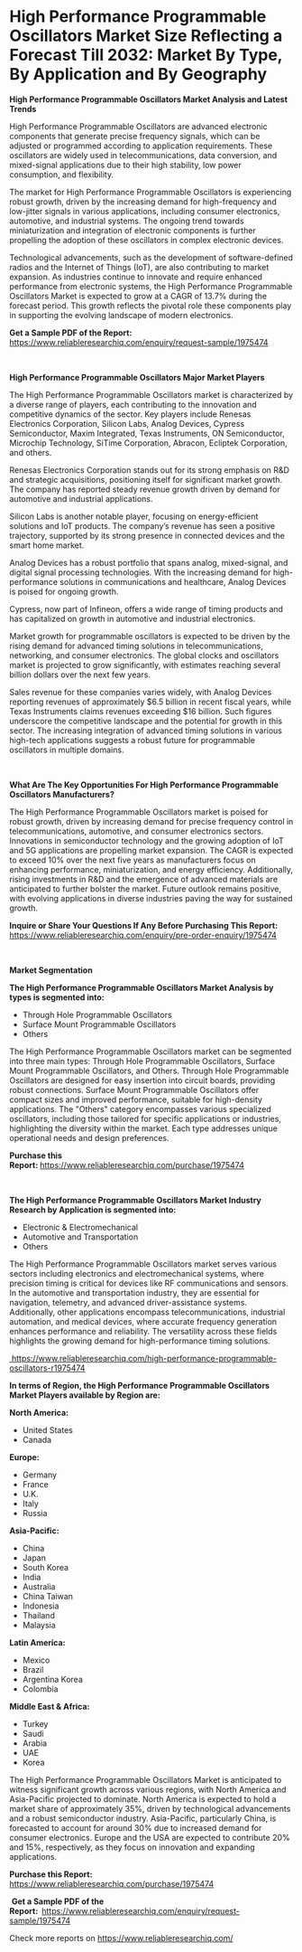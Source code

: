 <p><h1>High Performance Programmable Oscillators Market Size Reflecting a Forecast Till 2032: Market By Type, By Application and By Geography</h1></p><p><strong>High Performance Programmable Oscillators Market Analysis and Latest Trends</strong></p>
<p><p>High Performance Programmable Oscillators are advanced electronic components that generate precise frequency signals, which can be adjusted or programmed according to application requirements. These oscillators are widely used in telecommunications, data conversion, and mixed-signal applications due to their high stability, low power consumption, and flexibility. </p><p>The market for High Performance Programmable Oscillators is experiencing robust growth, driven by the increasing demand for high-frequency and low-jitter signals in various applications, including consumer electronics, automotive, and industrial systems. The ongoing trend towards miniaturization and integration of electronic components is further propelling the adoption of these oscillators in complex electronic devices. </p><p>Technological advancements, such as the development of software-defined radios and the Internet of Things (IoT), are also contributing to market expansion. As industries continue to innovate and require enhanced performance from electronic systems, the High Performance Programmable Oscillators Market is expected to grow at a CAGR of 13.7% during the forecast period. This growth reflects the pivotal role these components play in supporting the evolving landscape of modern electronics.</p></p>
<p><strong>Get a Sample PDF of the Report:&nbsp;</strong> <a href="https://www.reliableresearchiq.com/enquiry/request-sample/1975474?utm_campaign=2947&utm_medium=2&utm_source=Github&utm_content=ia&utm_term=07042025&utm_id=high-performance-programmable-oscillators">https://www.reliableresearchiq.com/enquiry/request-sample/1975474</a></p>
<p>&nbsp;</p>
<p><strong>High Performance Programmable Oscillators Major Market Players</strong></p>
<p><p>The High Performance Programmable Oscillators market is characterized by a diverse range of players, each contributing to the innovation and competitive dynamics of the sector. Key players include Renesas Electronics Corporation, Silicon Labs, Analog Devices, Cypress Semiconductor, Maxim Integrated, Texas Instruments, ON Semiconductor, Microchip Technology, SiTime Corporation, Abracon, Ecliptek Corporation, and others.</p><p>Renesas Electronics Corporation stands out for its strong emphasis on R&D and strategic acquisitions, positioning itself for significant market growth. The company has reported steady revenue growth driven by demand for automotive and industrial applications. </p><p>Silicon Labs is another notable player, focusing on energy-efficient solutions and IoT products. The company’s revenue has seen a positive trajectory, supported by its strong presence in connected devices and the smart home market.</p><p>Analog Devices has a robust portfolio that spans analog, mixed-signal, and digital signal processing technologies. With the increasing demand for high-performance solutions in communications and healthcare, Analog Devices is poised for ongoing growth.</p><p>Cypress, now part of Infineon, offers a wide range of timing products and has capitalized on growth in automotive and industrial electronics. </p><p>Market growth for programmable oscillators is expected to be driven by the rising demand for advanced timing solutions in telecommunications, networking, and consumer electronics. The global clocks and oscillators market is projected to grow significantly, with estimates reaching several billion dollars over the next few years.</p><p>Sales revenue for these companies varies widely, with Analog Devices reporting revenues of approximately $6.5 billion in recent fiscal years, while Texas Instruments claims revenues exceeding $16 billion. Such figures underscore the competitive landscape and the potential for growth in this sector. The increasing integration of advanced timing solutions in various high-tech applications suggests a robust future for programmable oscillators in multiple domains.</p></p>
<p>&nbsp;</p>
<p><strong>What Are The Key Opportunities For High Performance Programmable Oscillators Manufacturers?</strong></p>
<p><p>The High Performance Programmable Oscillators market is poised for robust growth, driven by increasing demand for precise frequency control in telecommunications, automotive, and consumer electronics sectors. Innovations in semiconductor technology and the growing adoption of IoT and 5G applications are propelling market expansion. The CAGR is expected to exceed 10% over the next five years as manufacturers focus on enhancing performance, miniaturization, and energy efficiency. Additionally, rising investments in R&D and the emergence of advanced materials are anticipated to further bolster the market. Future outlook remains positive, with evolving applications in diverse industries paving the way for sustained growth.</p></p>
<p><strong>Inquire or Share Your Questions If Any Before Purchasing This Report:</strong> <a href="https://www.reliableresearchiq.com/enquiry/pre-order-enquiry/1975474?utm_campaign=2947&utm_medium=2&utm_source=Github&utm_content=ia&utm_term=07042025&utm_id=high-performance-programmable-oscillators">https://www.reliableresearchiq.com/enquiry/pre-order-enquiry/1975474</a></p>
<p>&nbsp;</p>
<p><strong>Market Segmentation</strong></p>
<p><strong>The High Performance Programmable Oscillators Market Analysis by types is segmented into:</strong></p>
<p><ul><li>Through Hole Programmable Oscillators</li><li>Surface Mount Programmable Oscillators</li><li>Others</li></ul></p>
<p><p>The High Performance Programmable Oscillators market can be segmented into three main types: Through Hole Programmable Oscillators, Surface Mount Programmable Oscillators, and Others. Through Hole Programmable Oscillators are designed for easy insertion into circuit boards, providing robust connections. Surface Mount Programmable Oscillators offer compact sizes and improved performance, suitable for high-density applications. The "Others" category encompasses various specialized oscillators, including those tailored for specific applications or industries, highlighting the diversity within the market. Each type addresses unique operational needs and design preferences.</p></p>
<p><strong>Purchase this Report:&nbsp;</strong><a href="https://www.reliableresearchiq.com/purchase/1975474?utm_campaign=2947&utm_medium=2&utm_source=Github&utm_content=ia&utm_term=07042025&utm_id=high-performance-programmable-oscillators">https://www.reliableresearchiq.com/purchase/1975474</a></p>
<p>&nbsp;</p>
<p><strong>The High Performance Programmable Oscillators Market Industry Research by Application is segmented into:</strong></p>
<p><ul><li>Electronic & Electromechanical</li><li>Automotive and Transportation</li><li>Others</li></ul></p>
<p><p>The High Performance Programmable Oscillators market serves various sectors including electronics and electromechanical systems, where precision timing is critical for devices like RF communications and sensors. In the automotive and transportation industry, they are essential for navigation, telemetry, and advanced driver-assistance systems. Additionally, other applications encompass telecommunications, industrial automation, and medical devices, where accurate frequency generation enhances performance and reliability. The versatility across these fields highlights the growing demand for high-performance timing solutions.</p></p>
<p><a href="https://www.reliableresearchiq.com/high-performance-programmable-oscillators-r1975474?utm_campaign=2947&utm_medium=2&utm_source=Github&utm_content=ia&utm_term=07042025&utm_id=high-performance-programmable-oscillators">&nbsp;https://www.reliableresearchiq.com/high-performance-programmable-oscillators-r1975474</a></p>
<p><strong>In terms of Region, the High Performance Programmable Oscillators Market Players available by Region are:</strong></p>
<p>
    <p> <strong> North America: </strong>
        <ul>
            <li>United States</li>
            <li>Canada</li>
        </ul>
        </p> 
    <p> <strong> Europe: </strong>
        <ul>
            <li>Germany</li>
            <li>France</li>
            <li>U.K.</li>
            <li>Italy</li>
            <li>Russia</li>
        </ul>
        </p> 
    <p> <strong> Asia-Pacific: </strong>
        <ul>
            <li>China</li>
            <li>Japan</li>
            <li>South Korea</li>
            <li>India</li>
            <li>Australia</li>
            <li>China Taiwan</li>
            <li>Indonesia</li>
            <li>Thailand</li>
            <li>Malaysia</li>
        </ul>
        </p> 
    <p> <strong> Latin America: </strong>
        <ul>
            <li>Mexico</li>
            <li>Brazil</li>
            <li>Argentina Korea</li>
            <li>Colombia</li>
        </ul>
        </p> 
    <p> <strong> Middle East & Africa: </strong>
        <ul>
            <li>Turkey</li>
            <li>Saudi</li>
            <li>Arabia</li>
            <li>UAE</li>
            <li>Korea</li>
        </ul>
    </p>
    </p>
<p><p>The High Performance Programmable Oscillators Market is anticipated to witness significant growth across various regions, with North America and Asia-Pacific projected to dominate. North America is expected to hold a market share of approximately 35%, driven by technological advancements and a robust semiconductor industry. Asia-Pacific, particularly China, is forecasted to account for around 30% due to increased demand for consumer electronics. Europe and the USA are expected to contribute 20% and 15%, respectively, as they focus on innovation and expanding applications.</p></p>
<p><strong>Purchase this Report: </strong><a href="https://www.reliableresearchiq.com/purchase/1975474?utm_campaign=2947&utm_medium=2&utm_source=Github&utm_content=ia&utm_term=07042025&utm_id=high-performance-programmable-oscillators">https://www.reliableresearchiq.com/purchase/1975474</a></p>
<p>&nbsp;<strong>Get a Sample PDF of the Report:&nbsp;&nbsp;</strong><a href="https://www.reliableresearchiq.com/enquiry/request-sample/1975474?utm_campaign=2947&utm_medium=2&utm_source=Github&utm_content=ia&utm_term=07042025&utm_id=high-performance-programmable-oscillators">https://www.reliableresearchiq.com/enquiry/request-sample/1975474</a></p>
<p><strong></strong></p>
<p>Check more reports on <a href="https://www.reliableresearchiq.com/?utm_campaign=2947&utm_medium=2&utm_source=Github&utm_content=ia&utm_term=07042025&utm_id=high-performance-programmable-oscillators">https://www.reliableresearchiq.com/</a></p>
